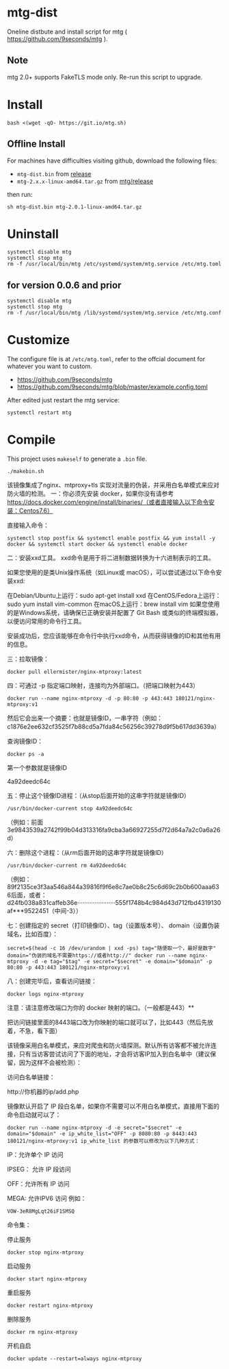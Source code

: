 # mtg-dist
Oneline distbute and install script for mtg ( https://github.com/9seconds/mtg ).

## Note

mtg 2.0+ supports FakeTLS mode only.
Re-run this script to upgrade.

# Install
```
bash <(wget -qO- https://git.io/mtg.sh)
```

## Offline Install

For machines have difficulties visiting github, download the following files:

- `mtg-dist.bin` from [release](https://github.com/cutelua/mtg-dist/releases)
- `mtg-2.x.x-linux-amd64.tar.gz` from [mtg/release](https://github.com/9seconds/mtg/releases)

then run: 
```
sh mtg-dist.bin mtg-2.0.1-linux-amd64.tar.gz
```

# Uninstall

```
systemctl disable mtg 
systemctl stop mtg 
rm -f /usr/local/bin/mtg /etc/systemd/system/mtg.service /etc/mtg.toml   
```

## for version 0.0.6 and prior
```
systemctl disable mtg 
systemctl stop mtg 
rm -f /usr/local/bin/mtg /lib/systemd/system/mtg.service /etc/mtg.conf    
```

# Customize

The configure file is at `/etc/mtg.toml`, refer to the offcial document for whatever you want to custom.

- https://github.com/9seconds/mtg 
- https://github.com/9seconds/mtg/blob/master/example.config.toml

After edited just restart the mtg service:

```
systemctl restart mtg 
```

# Compile
This project uses `makeself` to generate a `.bin` file.

```
./makebin.sh
```


该镜像集成了nginx、mtproxy+tls 实现对流量的伪装，并采用白名单模式来应对防火墙的检测。
一：你必须先安装 docker，如果你没有请参考 https://docs.docker.com/engine/install/binaries/（或者直接输入以下命令安装：Centos7.6）⁠

直接输入命令：
```
systemctl stop postfix && systemctl enable postfix && yum install -y docker && systemctl start docker && systemctl enable docker
```
二：安装xxd工具。 xxd命令是用于将二进制数据转换为十六进制表示的工具。

如果您使用的是类Unix操作系统（如Linux或 macOS），可以尝试通过以下命令安装xxd:

在Debian/Ubuntu上运行：sudo apt-get install xxd 在CentOS/Fedora上运行：sudo yum install vim-common 在macOS上运行：brew install vim 如果您使用的是Windows系统，请确保已正确安装并配置了 Git Bash 或类似的终端模拟器，以便访问常用的命令行工具。

安装成功后，您应该能够在命令行中执行xxd命令，从而获得镜像的ID和其他有用的信息。

三：拉取镜像：
```
docker pull ellermister/nginx-mtproxy:latest
```
四：可通过 -p 指定端口映射，连接均为外部端口。（把端口映射为443）
```
docker run --name nginx-mtproxy -d -p 80:80 -p 443:443 180121/nginx-mtproxy:v1
```
然后它会出来一个摘要：也就是镜像ID，一串字符（例如：c1876e2ee632cf3525f7b88cd5a7fda84c56256c39278d9f5b617dd3639a）

查询镜像ID：
```
docker ps -a
```
第一个参数就是镜像ID

4a92deedc64c

五：停止这个镜像ID进程：（从stop后面开始的这串字符就是镜像ID）
```
/usr/bin/docker-current stop 4a92deedc64c
```
（例如：前面3e9843539a2742f99b04d313316fa9cba3a66927255d7f2d64a7a2c0a6a26d）

六：删除这个进程：（从rm后面开始的这串字符就是镜像ID）
```
/usr/bin/docker-current rm 4a92deedc64c
```
（例如：89f2135ce3f3aa546a844a39816f9f6e8c7ae0b8c25c6d69c2b0b600aaa636后面，或者：d24fb038a831caffeb36e······················555f1748b4c984d43d712fbd4319130af***9522451（中间-3））

七：创建指定的 secret（打印镜像ID）、tag（设置版本号）、 domain（设置伪装域名，比如百度）：
```
secret=$(head -c 16 /dev/urandom | xxd -ps) tag="随便取一个，最好是数字" domain="伪装的域名不需要https://或者http://⁠" docker run --name nginx-mtproxy -d -e tag="$tag" -e secret="$secret" -e domain="$domain" -p 80:80 -p 443:443 180121/nginx-mtproxy:v1
```
八：创建完毕后，查看访问链接：
```
docker logs nginx-mtproxy
```
注意：请注意修改端口为你的 docker 映射的端口。（一般都是443）**

把访问链接里面的8443端口改为你映射的端口就可以了，比如443（然后先放着，不急，看下面）

该镜像采用白名单模式，来应对爬虫和防火墙探测。默认所有访客都不被允许连接，只有当访客尝试访问了下面的地址，才会将访客IP加入到白名单中（建议保留，因为这样不会被检测）：

访问白名单链接：

http://你机器的ip/add.php⁠

镜像默认开启了 IP 段白名单，如果你不需要可以不用白名单模式，直接用下面的命令启动就可以了：
```
docker run --name nginx-mtproxy -d -e secret="$secret" -e domain="$domain" -e ip_white_list="OFF" -p 8080:80 -p 8443:443 180121/nginx-mtproxy:v1 ip_white_list 的参数可以修改为以下几种方式：
```
IP：允许单个 IP 访问

IPSEG： 允许 IP 段访问

OFF：允许所有 IP 访问

MEGA: 允许IPV6 访问 例如：
```
VOW-3eR8MgLqt26iF1SMSQ
```
命令集：

停止服务
```
docker stop nginx-mtproxy
```
启动服务
```
docker start nginx-mtproxy
```
重启服务
```
docker restart nginx-mtproxy
```
删除服务
```
docker rm nginx-mtproxy
```
开机自启
```
docker update --restart=always nginx-mtproxy
```
